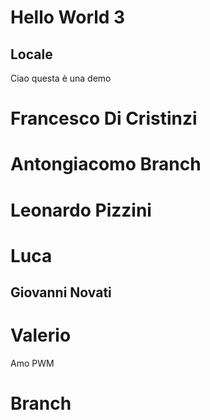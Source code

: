 # Hello World 3

## Locale
Ciao questa è una demo
# Francesco Di Cristinzi
# Antongiacomo Branch
# Leonardo Pizzini
# Luca
## Giovanni Novati
# Valerio
Amo PWM

# Branch
